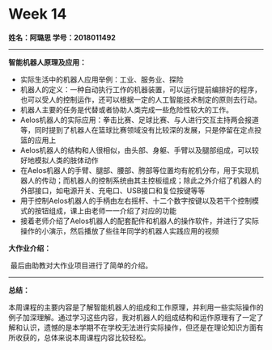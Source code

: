 # Week 14

**姓名：阿璐思   学号：2018011492**

***

**智能机器人原理及应用：**

* 实际生活中的机器人应用举例：工业、服务业、探险
* 机器人的定义：一种自动执行工作的机器装置，可以运行提前编排好的程序，也可以受人的控制运作，还可以根据一定的人工智能技术制定的原则去行动。
* 机器人主要的任务是代替或者协助人类完成一些危险性较大的工作。
* Aelos机器人的实际应用：拳击比赛、足球比赛、与人进行交互主持两会报道等，同时提到了机器人在篮球比赛领域没有比较深的发展，只是停留在定点投篮的应用上
* Aelos机器人的结构和人很相似，由头部、身躯、手臂以及腿部组成，可以较好地模拟人类的肢体动作
* 在Aelos机器人的手臂、腿部、腰部、胯部等位置均有舵机分布，用于实现机器人的传动；而机器人的控制系统由其主控板组成；除此之外介绍了机器人的外部接口，如电源开关、充电口、USB接口和复位按键等等
* 用于控制Aelos机器人的手柄由左右摇杆、十二个数字按键以及若干个控制模式的按钮组成，课上由老师一一介绍了对应的功能
* 接着老师介绍了Aelos机器人的配套配件和机器人的操作软件，并进行了实际操作的小演示，然后播放了些往年同学的机器人实践应用的视频

**大作业介绍：**

​		最后由助教对大作业项目进行了简单的介绍。

***

**总结：**

​		本周课程的主要内容是了解智能机器人的组成和工作原理，并利用一些实际操作的例子加深理解。通过学习这些内容，我对机器人的组成结构和运作原理有了一定了解和认识，遗憾的是本学期不在学校无法进行实际操作，但还是在理论知识方面有所收获的，总体来说本周课程内容比较轻松。